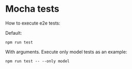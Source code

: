 # Mocha tests

How to execute e2e tests:

Default:

`npm run test`


With arguments. Execute only model tests as an example:

`npm run test -- --only model`


